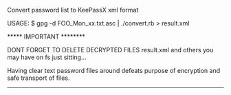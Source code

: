 Convert password list to KeePassX xml format

USAGE:
  $ gpg -d FOO_Mon_xx.txt.asc | ./convert.rb > result.xml

***** IMPORTANT ********

DONT FORGET TO DELETE DECRYPTED FILES result.xml and
others you may have on fs just sitting...

Having clear text password files around defeats purpose
of encryption and safe transport of files.

************************


